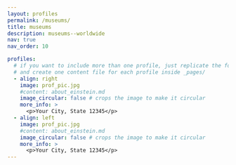 ```yaml
---
layout: profiles
permalink: /museums/
title: museums
description: museums--worldwide
nav: true
nav_order: 10

profiles:
  # if you want to include more than one profile, just replicate the following block
  # and create one content file for each profile inside _pages/
  - align: right
    image: prof_pic.jpg
    #content: about_einstein.md
    image_circular: false # crops the image to make it circular
    more_info: >
      <p>Your City, State 12345</p>
  - align: left
    image: prof_pic.jpg
    #content: about_einstein.md
    image_circular: false # crops the image to make it circular
    more_info: >
      <p>Your City, State 12345</p>
---
```

